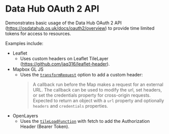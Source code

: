 # Data Hub OAuth 2 API

Demonstrates basic usage of the Data Hub OAuth 2 API (https://osdatahub.os.uk/docs/oauth2/overview) to provide time limited tokens for access to resources.

Examples include:

- Leaflet
  - Uses custom headers on Leaflet TileLayer (https://github.com/jaq316/leaflet-header).
- Mapbox GL JS
  - Uses the [`transformRequest`](https://docs.mapbox.com/mapbox-gl-js/api/map/#map) option to add a custom header:
    > A callback run before the Map makes a request for an external URL. The callback can be used to modify the url, set headers, or set the credentials property for cross-origin requests. Expected to return an object with a `url` property and optionally `headers` and `credentials` properties.
- OpenLayers
  - Uses the [`tileLoadFunction`](https://openlayers.org/en/latest/apidoc/module-ol_Tile.html#~LoadFunction) with fetch to add the Authorization Header (Bearer Token).
